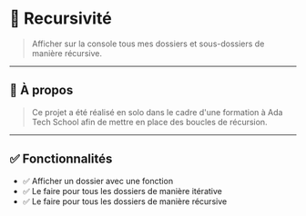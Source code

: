 # 🧠 Recursivité

> Afficher sur la console tous mes dossiers et sous-dossiers de manière récursive.

---

## 📌 À propos

> Ce projet a été réalisé en solo dans le cadre d'une formation à Ada Tech School afin de mettre en place des boucles de récursion.

---

## ✅ Fonctionnalités

- ✅ Afficher un dossier avec une fonction
- ✅ Le faire pour tous les dossiers de manière itérative
- ✅ Le faire pour tous les dossiers de manière récursive
